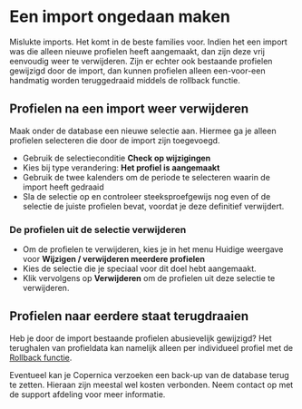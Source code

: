 # Een import ongedaan maken

Mislukte imports. Het komt in de beste families voor. Indien het een
import was die alleen nieuwe profielen heeft aangemaakt, dan zijn deze
vrij eenvoudig weer te verwijderen. Zijn er echter ook bestaande
profielen gewijzigd door de import, dan kunnen profielen alleen
een-voor-een handmatig worden teruggedraaid middels de rollback functie.

Profielen na een import weer verwijderen
----------------------------------------

Maak onder de database een nieuwe selectie aan. Hiermee ga je alleen
profielen selecteren die door de import zijn toegevoegd.

-   Gebruik de selectieconditie **Check op wijzigingen**
-   Kies bij type verandering: **Het profiel is aangemaakt**
-   Gebruik de twee kalenders om de periode te selecteren waarin de
    import heeft gedraaid
-   Sla de selectie op en controleer steeksproefgewijs nog even of de
    selectie de juiste profielen bevat, voordat je deze definitief
    verwijdert.

### De profielen uit de selectie verwijderen

-   Om de profielen te verwijderen, kies je in het menu Huidige weergave
    voor **Wijzigen / verwijderen meerdere profielen**
-   Kies de selectie die je speciaal voor dit doel hebt aangemaakt.
-   Klik vervolgens op **Verwijderen** om de profielen uit deze selectie
    te verwijderen.

Profielen naar eerdere staat terugdraaien
-----------------------------------------

Heb je door de import bestaande profielen abusievelijk gewijzigd? Het
terughalen van profieldata kan namelijk alleen per individueel profiel
met de [Rollback
functie](./rollback-profile-to-previous-state.md).

Eventueel kan je Copernica verzoeken een back-up van de database terug
te zetten. Hieraan zijn meestal wel kosten verbonden. Neem contact op
met de support afdeling voor meer informatie.
